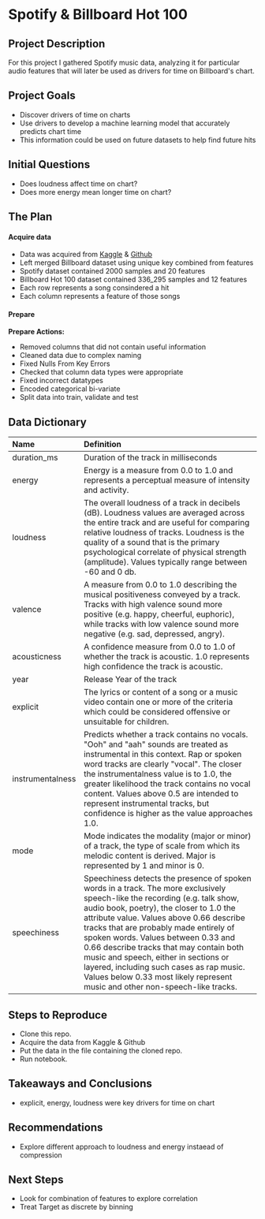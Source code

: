 # Spotify & Billboard Hot 100<br>
## Project Description<br>
For this project I gathered Spotify music data, analyzing it for particular audio features that will later be used as drivers for time on Billboard's chart. 

## Project Goals<br>
- Discover drivers of time on charts
- Use drivers to develop a machine learning model that accurately predicts chart time
- This information could be used on future datasets to help find future hits

## Initial Questions<br>
- Does loudness affect time on chart?
- Does more energy mean longer time on chart?

## The Plan<br>
#### Acquire data
* Data was acquired from [Kaggle](https://www.kaggle.com/datasets/paradisejoy/top-hits-spotify-from-20002019) & [Github](https://github.com/HipsterVizNinja/random-data/tree/main/Music/hot-100)
* Left merged Billboard dataset using unique key combined from features
* Spotify dataset contained 2000 samples and 20 features
* Billboard Hot 100 dataset contained 336_295 samples and 12 features
* Each row represents a song consindered a hit
* Each column represents a feature of those songs

#### Prepare
**Prepare Actions:**
* Removed columns that did not contain useful information
* Cleaned data due to complex naming
* Fixed Nulls From Key Errors
* Checked that column data types were appropriate
* Fixed incorrect datatypes
* Encoded categorical bi-variate
* Split data into train, validate and test


## Data Dictionary<br>
| Name             | Definition |
| :--------------- | :--------- |
| duration_ms      | Duration of the track in milliseconds |
| energy           | Energy is a measure from 0.0 to 1.0 and represents a perceptual measure of intensity and activity.  |
| loudness         | The overall loudness of a track in decibels (dB). Loudness values are averaged across the entire track and are useful for comparing relative loudness of tracks. Loudness is the quality of a sound that is the primary psychological correlate of physical strength (amplitude). Values typically range between -60 and 0 db. |
| valence          | A measure from 0.0 to 1.0 describing the musical positiveness conveyed by a track. Tracks with high valence sound more positive (e.g. happy, cheerful, euphoric), while tracks with low valence sound more negative (e.g. sad, depressed, angry). |
| acousticness     | A confidence measure from 0.0 to 1.0 of whether the track is acoustic. 1.0 represents high confidence the track is acoustic. |
| year             | Release Year of the track |
| explicit         | The lyrics or content of a song or a music video contain one or more of the criteria which could be considered offensive or unsuitable for children. |
| instrumentalness | Predicts whether a track contains no vocals. "Ooh" and "aah" sounds are treated as instrumental in this context. Rap or spoken word tracks are clearly "vocal". The closer the instrumentalness value is to 1.0, the greater likelihood the track contains no vocal content. Values above 0.5 are intended to represent instrumental tracks, but confidence is higher as the value approaches 1.0. |
| mode             | Mode indicates the modality (major or minor) of a track, the type of scale from which its melodic content is derived. Major is represented by 1 and minor is 0.  |
| speechiness      | Speechiness detects the presence of spoken words in a track. The more exclusively speech-like the recording (e.g. talk show, audio book, poetry), the closer to 1.0 the attribute value. Values above 0.66 describe tracks that are probably made entirely of spoken words. Values between 0.33 and 0.66 describe tracks that may contain both music and speech, either in sections or layered, including such cases as rap music. Values below 0.33 most likely represent music and other non-speech-like tracks. |

## Steps to Reproduce
- Clone this repo.
- Acquire the data from Kaggle & Github
- Put the data in the file containing the cloned repo.
- Run notebook.

## Takeaways and Conclusions

* explicit, energy, loudness were key drivers for time on chart

## Recommendations
* Explore different approach to loudness and energy instaead of compression

## Next Steps
* Look for combination of features to explore correlation
* Treat Target as discrete by binning


